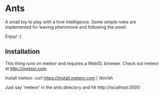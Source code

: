 Ants
====

A small toy to play with a hive intelligence. Some simple rules are implemented for leaving pheromone and following the smell.

Enjoy! :)

Installation
------------

This thing runs on meteor and requires a WebGL browser.
Check out meteor at http://meteor.com.

Install meteor:
curl https://install.meteor.com | /bin/sh

Just say 'meteor' in the ants directory and hit http://localhost:3000
